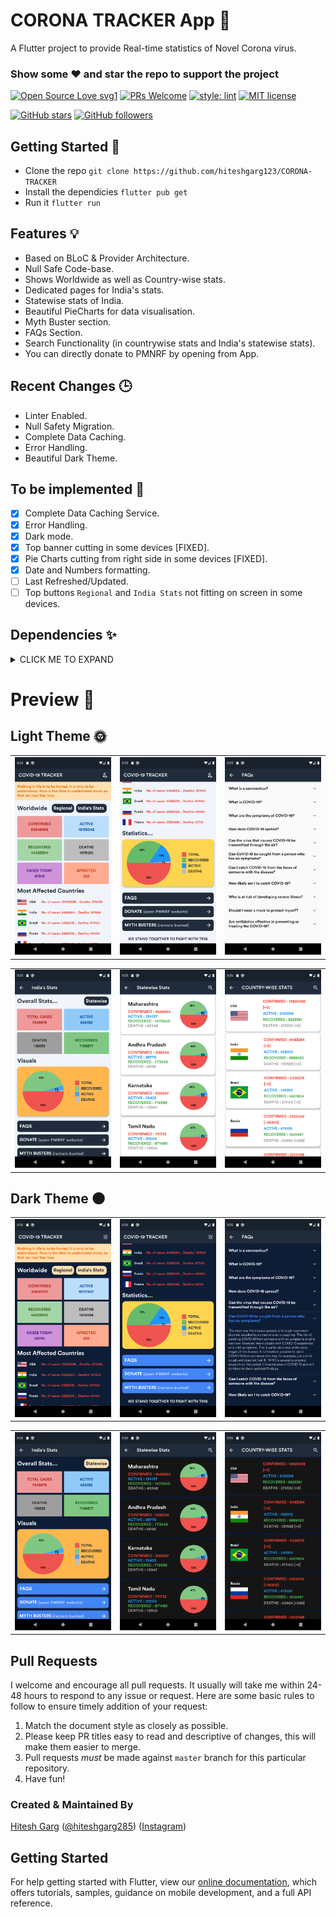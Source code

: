 # CORONA TRACKER App 🦠

A Flutter project to provide Real-time statistics of Novel Corona virus.

### Show some :heart: and star the repo to support the project

[![Open Source Love svg1](https://badges.frapsoft.com/os/v1/open-source.svg?v=103)](https://github.com/hiteshgarg123/CORONA-TRACKER/)
[![PRs Welcome](https://img.shields.io/badge/PRs-welcome-brightgreen.svg?style=flat-square)](https://github.com/hiteshgarg123/CORONA-TRACKER/)
[![style: lint](https://img.shields.io/badge/style-lint-4BC0F5.svg)](https://pub.dev/packages/lint)
[![MIT license](https://img.shields.io/badge/License-MIT-blue.svg)](https://lbesson.mit-license.org/)

[![GitHub stars](https://img.shields.io/github/stars/hiteshgarg123/CORONA-TRACKER?style=social)](https://github.com/hiteshgarg123/CORONA-TRACKER/)
[![GitHub followers](https://img.shields.io/github/followers/hiteshgarg123.svg?style=social&label=Follow&maxAge=2592000)](https://github.com/hiteshgarg123?tab=followers)

## Getting Started 🚀

- Clone the repo `git clone https://github.com/hiteshgarg123/CORONA-TRACKER`
- Install the dependicies `flutter pub get`
- Run it `flutter run`

## Features 💡

- Based on BLoC & Provider Architecture.
- Null Safe Code-base.
- Shows Worldwide as well as Country-wise stats.
- Dedicated pages for India's stats.
- Statewise stats of India.
- Beautiful PieCharts for data visualisation.
- Myth Buster section.
- FAQs Section.
- Search Functionality (in countrywise stats and India's statewise stats).
- You can directly donate to PMNRF by opening from App.

## Recent Changes 🕒

- Linter Enabled.
- Null Safety Migration.
- Complete Data Caching.
- Error Handling.
- Beautiful Dark Theme.

## To be implemented 📝

- [x] Complete Data Caching Service.
- [x] Error Handling.
- [x] Dark mode.
- [x] Top banner cutting in some devices [FIXED].
- [x] Pie Charts cutting from right side in some devices [FIXED].
- [x] Date and Numbers formatting.
- [ ] Last Refreshed/Updated.
- [ ] Top buttons `Regional` and `India Stats` not fitting on screen in some devices.

## Dependencies ✨

<details><summary>CLICK ME TO EXPAND</summary>
<p>

```dart
auto_size_text: ^3.0.0-nullsafety.0
cached_network_image: ^3.0.0
cupertino_icons: ^1.0.2
day_night_switcher: ^0.2.0+1
fl_chart: ^0.36.0
flutter_spinkit: ^5.0.0
fluttertoast: ^8.0.6
hive: ^2.0.4
hive_flutter: ^1.0.0
http: ^0.13.2
intl: ^0.17.0
liquid_pull_to_refresh: ^3.0.0
pie_chart: ^5.0.0
provider: ^5.0.0
shared_preferences: ^2.0.5
url_launcher: ^6.0.3
```

</p>
</details>

# Preview 📸

## Light Theme 🌞

|                                                       |                                                       |                                                       |
| ----------------------------------------------------- | ----------------------------------------------------- | ----------------------------------------------------- |
| <img src="screenshots/light_theme/1.png" width="400"> | <img src="screenshots/light_theme/2.png" width="400"> | <img src="screenshots/light_theme/3.png" width="400"> |

|                                                       |                                                       |                                                       |
| ----------------------------------------------------- | ----------------------------------------------------- | ----------------------------------------------------- |
| <img src="screenshots/light_theme/4.png" width="400"> | <img src="screenshots/light_theme/5.png" width="400"> | <img src="screenshots/light_theme/6.png" width="400"> |

## Dark Theme 🌑

|                                                      |                                                      |                                                      |
| ---------------------------------------------------- | ---------------------------------------------------- | ---------------------------------------------------- |
| <img src="screenshots/dark_theme/1.png" width="400"> | <img src="screenshots/dark_theme/2.png" width="400"> | <img src="screenshots/dark_theme/3.png" width="400"> |

|                                                      |                                                      |                                                      |
| ---------------------------------------------------- | ---------------------------------------------------- | ---------------------------------------------------- |
| <img src="screenshots/dark_theme/4.png" width="400"> | <img src="screenshots/dark_theme/5.png" width="400"> | <img src="screenshots/dark_theme/6.png" width="400"> |

## Pull Requests

I welcome and encourage all pull requests. It usually will take me within 24-48 hours to respond to any issue or request. Here are some basic rules to follow to ensure timely addition of your request:

1.  Match the document style as closely as possible.
2.  Please keep PR titles easy to read and descriptive of changes, this will make them easier to merge.
3.  Pull requests _must_ be made against `master` branch for this particular repository.
4.  Have fun!

### Created & Maintained By

[Hitesh Garg](https://github.com/hiteshgarg123) ([@hiteshgarg285](https://www.twitter.com/hiteshgarg285)) ([Instagram](https://www.instagram.com/hiteshgarg2855))

## Getting Started

For help getting started with Flutter, view our
[online documentation](https://flutter.dev/docs), which offers tutorials,
samples, guidance on mobile development, and a full API reference.
